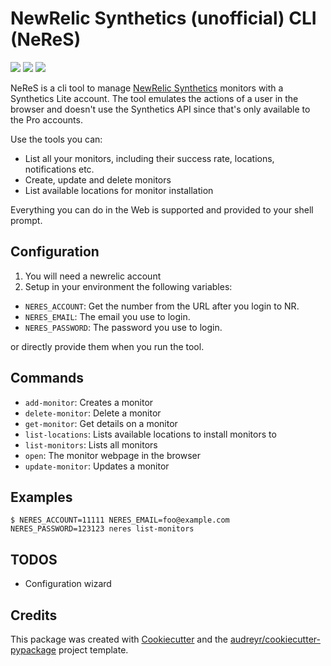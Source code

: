 # NewRelic Synthetics (unofficial) CLI (NeReS)

![](https://img.shields.io/pypi/v/neres.svg)
![](https://travis-ci.org/glogiotatidis/neres.svg?branch=master)
![](https://pyup.io/repos/github/glogiotatidis/neres/shield.svg)


NeReS is a cli tool to
manage [NewRelic Synthetics](https://synthetics.newrelic.com/) monitors with a
Synthetics Lite account. The tool emulates the actions of a user in the browser
and doesn't use the Synthetics API since that's only available to the Pro
accounts.

Use the tools you can:

 * List all your monitors, including their success rate, locations, notifications etc.
 * Create, update and delete monitors
 * List available locations for monitor installation

Everything you can do in the Web is supported and provided to your shell prompt.


## Configuration

1. You will need a newrelic account
2. Setup in your environment the following variables:

 - `NERES_ACCOUNT`: Get the number from the URL after you login to NR.
 - `NERES_EMAIL`: The email you use to login.
 - `NERES_PASSWORD`: The password you use to login.

or directly provide them when you run the tool.

## Commands

 - `add-monitor`: Creates a monitor
 - `delete-monitor`: Delete a monitor
 - `get-monitor`: Get details on a monitor
 - `list-locations`: Lists available locations to install monitors to
 - `list-monitors`: Lists all monitors
 - `open`: The monitor webpage in the browser
 - `update-monitor`: Updates a monitor

## Examples

```shell
$ NERES_ACCOUNT=11111 NERES_EMAIL=foo@example.com NERES_PASSWORD=123123 neres list-monitors
```

## TODOS

 - Configuration wizard


## Credits

This package was created
with [Cookiecutter](https://github.com/audreyr/cookiecutter) and
the
[audreyr/cookiecutter-pypackage](https://github.com/audreyr/cookiecutter-pypackage) project
template.
